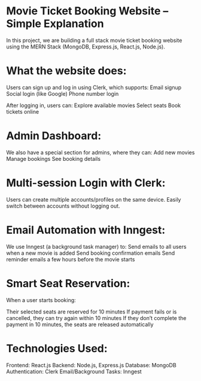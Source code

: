 # Movie Ticket Booking Website – Simple Explanation
In this project, we are building a full stack movie ticket booking website using the MERN Stack (MongoDB, Express.js, React.js, Node.js).

# What the website does:

Users can sign up and log in using Clerk, which supports:
Email signup
Social login (like Google)
Phone number login

After logging in, users can:
Explore available movies
Select seats
Book tickets online

# Admin Dashboard:

We also have a special section for admins, where they can:
Add new movies
Manage bookings
See booking details

# Multi-session Login with Clerk:

Users can create multiple accounts/profiles on the same device.
Easily switch between accounts without logging out.

# Email Automation with Inngest:

We use Inngest (a background task manager) to:
Send emails to all users when a new movie is added
Send booking confirmation emails
Send reminder emails a few hours before the movie starts

# Smart Seat Reservation:

When a user starts booking:

Their selected seats are reserved for 10 minutes
If payment fails or is cancelled, they can try again within 10 minutes
If they don’t complete the payment in 10 minutes, the seats are released automatically

# Technologies Used:

Frontend: React.js
Backend: Node.js, Express.js
Database: MongoDB
Authentication: Clerk
Email/Background Tasks: Inngest